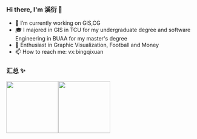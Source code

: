 ### Hi there, I'm 溪衍 👋

- 🔭 I’m currently working on GIS,CG
- 🎓 I majored in GIS in TCU for my undergraduate degree and software Engineering in BUAA for my master's degree
- 🌱 Enthusiast in Graphic Visualization, Football and Money
- 📫 How to reach me: vx:bingqixuan

### 汇总 ✨

<img align="" height="137px" src="https://github-readme-stats.vercel.app/api?username=bingqixuan&hide_title=true&hide_border=true&show_icons=true&include_all_commits=true&count_private=true&line_height=21&bg_color=0,EC6C6C,FFD479,FFFC79,73FA79&theme=graywhite&locale=cn" /><img align="" height="137px" src="https://github-readme-stats.vercel.app/api/top-langs/?username=bingqixuan&hide_title=true&hide_border=true&layout=compact&bg_color=0,73FA79,73FDFF,D783FF&theme=graywhite&locale=cn" />

